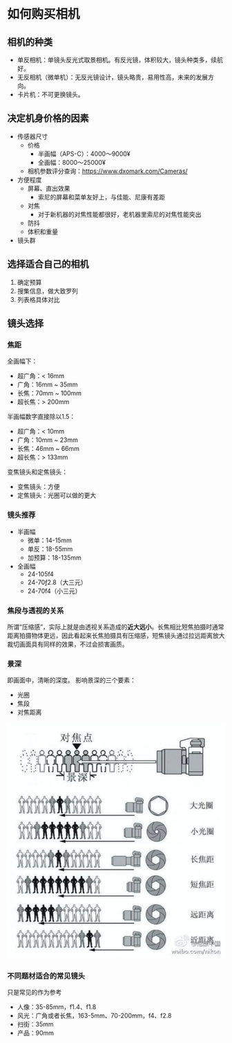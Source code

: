 # 如何购买相机

## 相机的种类

- 单反相机：单镜头反光式取景相机。有反光镜，体积较大，镜头种类多，续航好。
- 无反相机（微单机）：无反光镜设计，镜头略贵，易用性高，未来的发展方向。
- 卡片机：不可更换镜头。

## 决定机身价格的因素

- 传感器尺寸
  - 价格
    - 半画幅（APS-C）：4000～9000¥
    - 全画幅：8000～25000¥
  - 相机参数评分查询：https://www.dxomark.com/Cameras/
- 方便程度
  - 屏幕、直出效果
    - 索尼的屏幕和菜单友好上，与佳能、尼康有差距
  - 对焦
    - 对于新机器的对焦性能都很好，老机器里索尼的对焦性能突出
  - 防抖
  - 体积和重量
- 镜头群

## 选择适合自己的相机

1. 确定预算
2. 搜集信息，做大致罗列
3. 列表格具体对比

## 镜头选择

### 焦距

全画幅下：

- 超广角：< 16mm
- 广角：16mm ~ 35mm
- 长焦：70mm ~ 100mm
- 超长焦：> 200mm

半画幅数字直接除以1.5：

- 超广角：< 10mm
- 广角：10mm ~ 23mm
- 长焦：46mm ~ 66mm
- 超长焦：> 133mm

变焦镜头和定焦镜头：

- 变焦镜头：方便
- 定焦镜头：光圈可以做的更大

### 镜头推荐

- 半画幅
  - 微单：14-15mm
  - 单反：18-55mm
  - 加预算：18-135mm
- 全画幅
  - 24-105f4
  - 24-70ƒ2.8（大三元）
  - 24-70f4（小三元）

### 焦段与透视的关系

所谓“压缩感”，实际上就是由透视关系造成的**近大远小**。长焦相比短焦拍摄时通常距离拍摄物体更远，因此看起来长焦拍摄具有压缩感，短焦镜头通过拉远距离放大裁切画面具有同样的效果，不过会损害画质。

### 景深

即画面中，清晰的深度。
影响景深的三个要素：

- 光圈
- 焦段
- 对焦距离

![depthOfField](./assets/depthOfField.png)

### 不同题材适合的常见镜头

只是常见的作为参考

- 人像：35-85mm，f1.4、f1.8
- 风光：广角或者长焦，163-5mm、70-200mm，f4、f2.8
- 扫街：35mm
- 产品：90mm
